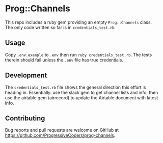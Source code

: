 # Prog::Channels

This repo includes a ruby gem providing an empty `Prog::Channels` class. The only code written so far is in `credentials_test.rb`

## Usage

Copy `.env.example` to `.env` then run `ruby credentials_test.rb`. The tests therein should fail unless the `.env` file has true credentials.

## Development

The `credentials_test.rb` file shows the general direction this effort is heading in. Essentially: use the slack gem to get channel lists and info,
then use the airtable gem (airrecord) to update the Airtable document with latest info.

## Contributing

Bug reports and pull requests are welcome on GitHub at https://github.com/ProgressiveCoders/prog-channels.

